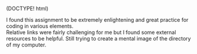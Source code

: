 (DOCTYPE! html)
<html>
    <head>
        <title>2.2 Blog</title>
    </head>
    <body>
        <p>I found this assignment to be extremely enlightening and great practice for coding in various elements.<br /> Relative links were fairly challenging for me but I found some external resources to be helpful.  Still trying to create a mental image of the directory of my computer.
        </p>
    </body>
 </html>
